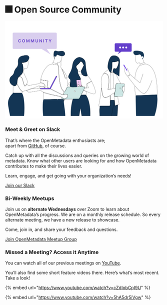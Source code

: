 # 🎆 Open Source Community

![](.gitbook/assets/community.png)

### Meet & Greet on Slack

That’s where the OpenMetadata enthusiasts are;\
apart from [GitHub](https://github.com/open-metadata/OpenMetadata), of course.

Catch up with all the discussions and queries on the growing world of metadata. Know what other users are looking for and how OpenMetadata contributes to make their lives easier.

Learn, engage, and get going with your organization’s needs!

[Join our Slack](https://slack.open-metadata.org)

### Bi-Weekly Meetups

Join us on **alternate Wednesdays** over Zoom to learn about OpenMetadata’s progress. We are on a monthly release schedule. So every alternate meeting, we have a new release to showcase.

Come, join in, and share your feedback and questions.

[Join OpenMetadata Meetup Group](https://www.meetup.com/openmetadata-meetup-group/)

### Missed a Meeting? Access it Anytime

You can watch all of our previous meetings on [YouTube](https://www.youtube.com/channel/UCASsxvcVlbxzT-nd2Vh2ocg/featured).

You’ll also find some short feature videos there. Here’s what’s most recent. Take a look!

{% embed url="https://www.youtube.com/watch?v=cZdIobCpI9U" %}

{% embed url="https://www.youtube.com/watch?v=5hA5dr5iVgw" %}
